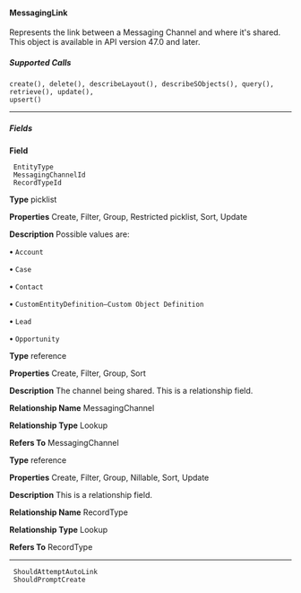 #### MessagingLink

Represents the link between a Messaging Channel and where it's shared. This object is available in API version 47.0 and later.

##### Supported Calls
```
create(), delete(), describeLayout(), describeSObjects(), query(), retrieve(), update(),
upsert()

```

-----

##### Fields

**Field**
```
 EntityType
 MessagingChannelId
 RecordTypeId

```

**Type**
picklist

**Properties**
Create, Filter, Group, Restricted picklist, Sort, Update

**Description**
Possible values are:

**•** `Account`

**•** `Case`

**•** `Contact`

**•** `CustomEntityDefinition—Custom Object Definition`

**•** `Lead`

**•** `Opportunity`

**Type**
reference

**Properties**
Create, Filter, Group, Sort

**Description**
The channel being shared. This is a relationship field.

**Relationship Name**
MessagingChannel

**Relationship Type**
Lookup

**Refers To**
MessagingChannel

**Type**
reference

**Properties**
Create, Filter, Group, Nillable, Sort, Update

**Description**
This is a relationship field.

**Relationship Name**
RecordType

**Relationship Type**
Lookup

**Refers To**
RecordType


-----

```
 ShouldAttemptAutoLink
 ShouldPromptCreate
